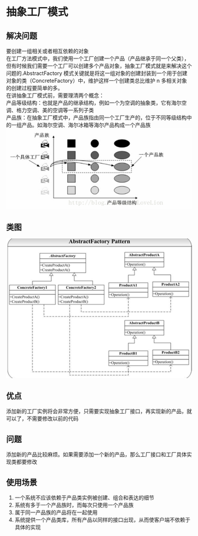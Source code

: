 # 抽象工厂模式
## 解决问题
要创建一组相关或者相互依赖的对象  
在工厂方法模式中，我们使用一个工厂创建一个产品（产品继承于同一个父类），但有时候我们需要一个工厂可以创建多个产品对象，抽象工厂模式就是来解决这个问题的.AbstractFactory 模式关键就是将这一组对象的创建封装到一个用于创建对象的类（ConcreteFactory）中，维护这样一个创建类总比维护 n 多相关对象的创建过程要简单的多。  
在讲抽象工厂模式前，需要理清两个概念：  
产品等级结构：也就是产品的继承结构，例如一个为空调的抽象类，它有海尔空调、格力空调、美的空调等一系列子类  
产品族：在抽象工厂模式中，产品族指由同一个工厂生产的，位于不同等级结构中的一组产品。如海尔空调、海尔冰箱等海尔产品构成一个产品族  
![产品族-产品等级结构](../../../../../../../../images/cpz.png)

## 类图
![类图](../../../../../../../../images/abstractFactory.png)  

## 优点
添加新的工厂实例将会非常方便，只需要实现抽象工厂接口，再实现新的产品，就可以了，不需要修改以前的代码

## 问题
添加新的产品比较麻烦。如果需要添加一个新的产品，那么工厂接口和工厂具体实现类都要修改

## 使用场景
1. 一个系统不应该依赖于产品类实例被创建、组合和表达的细节
2. 系统有多于一个产品族时，而每次只使用一个产品族
3. 属于同一产品族的产品将在一起使用
4. 系统提供一个产品类库，所有产品以同样的接口出现，从而使客户端不依赖于具体的实现


